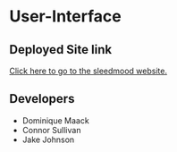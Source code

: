 # User-Interface

## Deployed Site link

[Click here to go to the sleedmood website.](https://sleepmood.netlify.com/)

## Developers 
* Dominique Maack
* Connor Sullivan
* Jake Johnson

